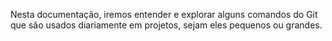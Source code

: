 Nesta documentação, iremos entender e explorar alguns comandos do Git que são usados diariamente em projetos, sejam eles pequenos ou grandes.

